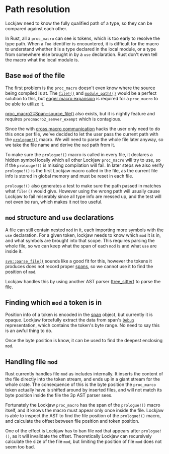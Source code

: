 # Path resolution

Lockjaw need to know the fully qualified path of a type, so they can be compared against each other.

In Rust, all a `proc_macro` can see is tokens, which is too early to resolve the type path. When a
`Foo` identifier is encountered, it is difficult for the macro to understand whether it is a type
declared in the local module, or a type from somewhere else brought in by a `use` declaration. Rust
don't even tell the macro what the local module is.

## Base `mod` of the file

The first problem is the `proc_macro` doesn't even know where the source being compiled is at. The
[`file!()`](https://doc.rust-lang.org/std/macro.file.html)
and [`module_path!()`](https://doc.rust-lang.org/std/macro.module_path.html) would be a perfect
solution to this, but [eager macro expansion](https://github.com/rust-lang/rfcs/pull/2320) is
required for a `proc_macro` to be able to utilize it.

[proc_macro2::Span::source_file()](https://docs.rs/proc-macro2/1.0.28/proc_macro2/struct.Span.html#method.source_file)
also exists, but it is nightly feature and requires `procmacro2_semver_exempt` which is contagious.

Since the with [cross macro communication](cross_macro_communication.md) hacks the user only need to
do this once per file, we've decided to let the user pass the current path with
the [`prologue!()`](https://docs.rs/lockjaw/latest/lockjaw/macro.prologue.html) macro. We will need
to parse the whole file later anyway, so we take the file name and derive the `mod` path from it.

To make sure the `prologue!()` macro is called in every file, it declares a hidden symbol locally
which all other Lockjaw `proc_macro` will try to use, so if the `prolouge!()` is missing compilation
will fail. In later steps we also verify `prologue!()` is the first Lockjaw macro called in the
file, as the current file info is stored in global memory and must be reset in each file.

`prolouge!()` also generates a test to make sure the path passed in matches what `file!()` would
give. However using the wrong path will usually cause Lockjaw to fail miserably since all type info
are messed up, and the test will not even be run, which makes it not too useful.

## `mod` structure and `use` declarations

A file can still contain nested `mod` in it, each importing more symbols with the `use` declaration.
For a given token, lockjaw needs to know which `mod` it is in, and what symbols are brought into
that scope. This requires parsing the whole file, so we can keep what the span of each `mod` is and
what `use` are inside it.

[`syn::parse_file()`](https://docs.rs/syn/1.0.75/syn/fn.parse_file.html) sounds like a good fit for
this, however the tokens it produces does not record
proper [spans](https://docs.rs/proc-macro2/1.0.28/proc_macro2/struct.Span.html), so we cannot use it
to find the position of `mod`.

Lockjaw handles this by using another AST
parser ([tree_sitter](https://crates.io/crates/tree-sitter)) to parse the file.

## Finding which `mod` a token is in

Position info of a token is encoded in
the [span](https://docs.rs/proc-macro2/1.0.28/proc_macro2/struct.Span.html) object, but currently it
is opaque. Lockjaw forcefully extract the data from
span's [`Debug`](https://doc.rust-lang.org/std/fmt/trait.Debug.html) representation, which contains
the token's byte range. No need to say this is an awful thing to do.

Once the byte position is know, it can be used to find the deepest enclosing `mod`.

## Handling file `mod`

Rust currently handles file `mod` as includes internally. It inserts the content of the file
directly into the token stream, and ends up in a giant stream for the whole crate. The consequence
of this is the byte position the `proc_marco` token actually have is shifted around by inserted
files, and will not match its byte position inside the file the 3p AST parser sees.

Fortunately the Lockjaw `proc_macro` has the span of the `prologue!()` macro itself, and it knows
the macro must appear only once inside the file. Lockjaw is able to inspect the AST to find the file
position of the `prologue!()` macro, and calculate the offset between file position and token
position.

One of the effect is Lockjaw has to ban file `mod` that appears after `prologue!()`, as it will
invalidate the offset. Theoretically Lockjaw can recursively calculate the size of the file `mod`,
but limiting the position of file `mod` does not seem too bad.